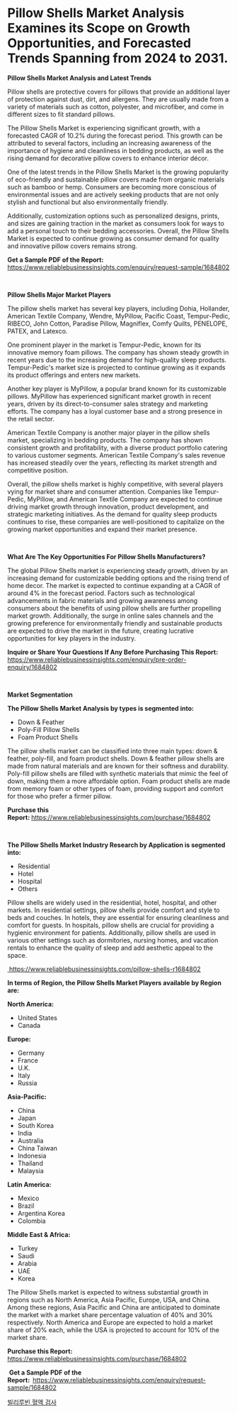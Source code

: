 <p><h1>Pillow Shells Market Analysis Examines its Scope on Growth Opportunities, and Forecasted Trends Spanning from 2024 to 2031.</h1></p><p><strong>Pillow Shells Market Analysis and Latest Trends</strong></p>
<p><p>Pillow shells are protective covers for pillows that provide an additional layer of protection against dust, dirt, and allergens. They are usually made from a variety of materials such as cotton, polyester, and microfiber, and come in different sizes to fit standard pillows.</p><p>The Pillow Shells Market is experiencing significant growth, with a forecasted CAGR of 10.2% during the forecast period. This growth can be attributed to several factors, including an increasing awareness of the importance of hygiene and cleanliness in bedding products, as well as the rising demand for decorative pillow covers to enhance interior décor.</p><p>One of the latest trends in the Pillow Shells Market is the growing popularity of eco-friendly and sustainable pillow covers made from organic materials such as bamboo or hemp. Consumers are becoming more conscious of environmental issues and are actively seeking products that are not only stylish and functional but also environmentally friendly.</p><p>Additionally, customization options such as personalized designs, prints, and sizes are gaining traction in the market as consumers look for ways to add a personal touch to their bedding accessories. Overall, the Pillow Shells Market is expected to continue growing as consumer demand for quality and innovative pillow covers remains strong.</p></p>
<p><strong>Get a Sample PDF of the Report:&nbsp;</strong> <a href="https://www.reliablebusinessinsights.com/enquiry/request-sample/1684802">https://www.reliablebusinessinsights.com/enquiry/request-sample/1684802</a></p>
<p>&nbsp;</p>
<p><strong>Pillow Shells Major Market Players</strong></p>
<p><p>The pillow shells market has several key players, including Dohia, Hollander, American Textile Company, Wendre, MyPillow, Pacific Coast, Tempur-Pedic, RIBECO, John Cotton, Paradise Pillow, Magniflex, Comfy Quilts, PENELOPE, PATEX, and Latexco.</p><p>One prominent player in the market is Tempur-Pedic, known for its innovative memory foam pillows. The company has shown steady growth in recent years due to the increasing demand for high-quality sleep products. Tempur-Pedic's market size is projected to continue growing as it expands its product offerings and enters new markets.</p><p>Another key player is MyPillow, a popular brand known for its customizable pillows. MyPillow has experienced significant market growth in recent years, driven by its direct-to-consumer sales strategy and marketing efforts. The company has a loyal customer base and a strong presence in the retail sector.</p><p>American Textile Company is another major player in the pillow shells market, specializing in bedding products. The company has shown consistent growth and profitability, with a diverse product portfolio catering to various customer segments. American Textile Company's sales revenue has increased steadily over the years, reflecting its market strength and competitive position.</p><p>Overall, the pillow shells market is highly competitive, with several players vying for market share and consumer attention. Companies like Tempur-Pedic, MyPillow, and American Textile Company are expected to continue driving market growth through innovation, product development, and strategic marketing initiatives. As the demand for quality sleep products continues to rise, these companies are well-positioned to capitalize on the growing market opportunities and expand their market presence.</p></p>
<p>&nbsp;</p>
<p><strong>What Are The Key Opportunities For Pillow Shells Manufacturers?</strong></p>
<p><p>The global Pillow Shells market is experiencing steady growth, driven by an increasing demand for customizable bedding options and the rising trend of home decor. The market is expected to continue expanding at a CAGR of around 4% in the forecast period. Factors such as technological advancements in fabric materials and growing awareness among consumers about the benefits of using pillow shells are further propelling market growth. Additionally, the surge in online sales channels and the growing preference for environmentally friendly and sustainable products are expected to drive the market in the future, creating lucrative opportunities for key players in the industry.</p></p>
<p><strong>Inquire or Share Your Questions If Any Before Purchasing This Report:</strong> <a href="https://www.reliablebusinessinsights.com/enquiry/pre-order-enquiry/1684802">https://www.reliablebusinessinsights.com/enquiry/pre-order-enquiry/1684802</a></p>
<p>&nbsp;</p>
<p><strong>Market Segmentation</strong></p>
<p><strong>The Pillow Shells Market Analysis by types is segmented into:</strong></p>
<p><ul><li>Down & Feather</li><li>Poly-Fill Pillow Shells</li><li>Foam Product Shells</li></ul></p>
<p><p>The pillow shells market can be classified into three main types: down & feather, poly-fill, and foam product shells. Down & feather pillow shells are made from natural materials and are known for their softness and durability. Poly-fill pillow shells are filled with synthetic materials that mimic the feel of down, making them a more affordable option. Foam product shells are made from memory foam or other types of foam, providing support and comfort for those who prefer a firmer pillow.</p></p>
<p><strong>Purchase this Report:&nbsp;</strong><a href="https://www.reliablebusinessinsights.com/purchase/1684802">https://www.reliablebusinessinsights.com/purchase/1684802</a></p>
<p>&nbsp;</p>
<p><strong>The Pillow Shells Market Industry Research by Application is segmented into:</strong></p>
<p><ul><li>Residential</li><li>Hotel</li><li>Hospital</li><li>Others</li></ul></p>
<p><p>Pillow shells are widely used in the residential, hotel, hospital, and other markets. In residential settings, pillow shells provide comfort and style to beds and couches. In hotels, they are essential for ensuring cleanliness and comfort for guests. In hospitals, pillow shells are crucial for providing a hygienic environment for patients. Additionally, pillow shells are used in various other settings such as dormitories, nursing homes, and vacation rentals to enhance the quality of sleep and add aesthetic appeal to the space.</p></p>
<p><a href="https://www.reliablebusinessinsights.com/pillow-shells-r1684802">&nbsp;https://www.reliablebusinessinsights.com/pillow-shells-r1684802</a></p>
<p><strong>In terms of Region, the Pillow Shells Market Players available by Region are:</strong></p>
<p>
    <p> <strong> North America: </strong>
        <ul>
            <li>United States</li>
            <li>Canada</li>
        </ul>
        </p> 
    <p> <strong> Europe: </strong>
        <ul>
            <li>Germany</li>
            <li>France</li>
            <li>U.K.</li>
            <li>Italy</li>
            <li>Russia</li>
        </ul>
        </p> 
    <p> <strong> Asia-Pacific: </strong>
        <ul>
            <li>China</li>
            <li>Japan</li>
            <li>South Korea</li>
            <li>India</li>
            <li>Australia</li>
            <li>China Taiwan</li>
            <li>Indonesia</li>
            <li>Thailand</li>
            <li>Malaysia</li>
        </ul>
        </p> 
    <p> <strong> Latin America: </strong>
        <ul>
            <li>Mexico</li>
            <li>Brazil</li>
            <li>Argentina Korea</li>
            <li>Colombia</li>
        </ul>
        </p> 
    <p> <strong> Middle East & Africa: </strong>
        <ul>
            <li>Turkey</li>
            <li>Saudi</li>
            <li>Arabia</li>
            <li>UAE</li>
            <li>Korea</li>
        </ul>
    </p>
    </p>
<p><p>The Pillow Shells market is expected to witness substantial growth in regions such as North America, Asia Pacific, Europe, USA, and China. Among these regions, Asia Pacific and China are anticipated to dominate the market with a market share percentage valuation of 40% and 30% respectively. North America and Europe are expected to hold a market share of 20% each, while the USA is projected to account for 10% of the market share.</p></p>
<p><strong>Purchase this Report: </strong><a href="https://www.reliablebusinessinsights.com/purchase/1684802">https://www.reliablebusinessinsights.com/purchase/1684802</a></p>
<p>&nbsp;<strong>Get a Sample PDF of the Report:&nbsp;&nbsp;</strong><a href="https://www.reliablebusinessinsights.com/enquiry/request-sample/1684802">https://www.reliablebusinessinsights.com/enquiry/request-sample/1684802</a></p>
<p><strong></strong></p>
<p><p><a href="https://github.com/airdroplover110/Market-Research-Report-List-2/blob/main/146954338516.md">빌리루빈 혈액 검사</a></p></p>